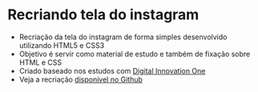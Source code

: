 # Recriando tela do instagram

- Recriação da tela do instagram de forma simples desenvolvido utilizando HTML5 e CSS3
- Objetivo é servir como material de estudo e também de fixação sobre HTML e CSS
- Criado baseado nos estudos com [Digital Innovation One](https://digitalinnovation.one/sign-up?ref=Z0RHSJKM9G)
- Veja a recriação [disponível no Github](https://marcosallysson.github.io/html5-css3/)